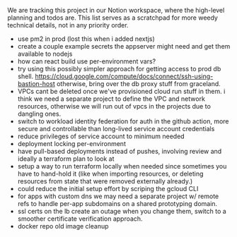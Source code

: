 We are tracking this project in our Notion workspace, where the high-level
planning and todos are. This list serves as a scratchpad for more weedy
technical details, not in any priority order.

- use pm2 in prod (lost this when i added nextjs)
- create a couple example secrets the appserver might need and get them
  available to nodejs
- how can react build use per-environment vars?
- try using this possibly simpler approach for getting access to prod db shell.
  https://cloud.google.com/compute/docs/connect/ssh-using-bastion-host
  otherwise, bring over the db proxy stuff from graceland.
- VPCs cant be deleted once we've provisioned cloud run stuff in them. i think
  we need a separate project to define the VPC and network resources, otherwise
  we will run out of vpcs in the projects due to dangling ones.
- switch to workload identity federation for auth in the github action, more
  secure and controllable than long-lived service account credentials
- reduce privileges of service account to minimum needed
- deployment locking per-environment
- have pull-based deployments instead of pushes, involving review and ideally a
  terraform plan to look at
- setup a way to run terraform locally when needed since sometimes you have to
  hand-hold it (like when importing resources, or deleting resources from state
  that were removed externally already.)
- could reduce the initial setup effort by scriping the gcloud CLI
- for apps with custom dns we may need a separate project w/ remote refs to
  handle per-app subdomains on a shared prototyping domain.
- ssl certs on the lb create an outage when you change them, switch to
  a smoother certificate verification approach.
- docker repo old image cleanup

